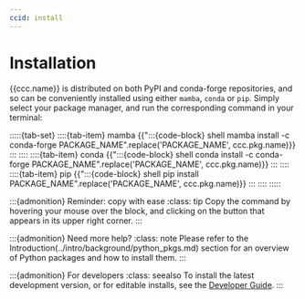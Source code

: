 ```yaml
---
ccid: install
---
```


# Installation

{{ccc.name}} is distributed on both PyPI and conda-forge repositories,
and so can be conveniently installed using either `mamba`, `conda` or `pip`.
Simply select your package manager, and run the corresponding command in your terminal:

:::::{tab-set}
::::{tab-item} mamba
{{":::{code-block} shell
mamba install -c conda-forge PACKAGE_NAME".replace('PACKAGE_NAME', ccc.pkg.name)}}
:::
::::
::::{tab-item} conda
{{":::{code-block} shell
conda install -c conda-forge PACKAGE_NAME".replace('PACKAGE_NAME', ccc.pkg.name)}}
:::
::::
::::{tab-item} pip
{{":::{code-block} shell
pip install PACKAGE_NAME".replace('PACKAGE_NAME', ccc.pkg.name)}}
:::
::::
:::::

:::{admonition} Reminder: copy with ease
:class: tip
Copy the command by hovering your mouse over the block, and clicking on the button
that appears in its upper right corner.
:::

:::{admonition} Need more help?
:class: note
Please refer to the Introduction(../intro/background/python_pkgs.md)
section for an overview of Python packages and how to install them.
:::

:::{admonition} For developers
:class: seealso
To install the latest development version, or for editable installs,
see the [Developer Guide](../../contribute/index.md).
:::
